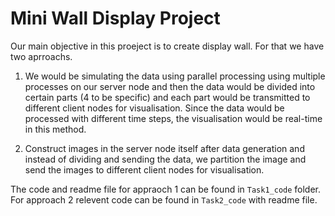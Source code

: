 # Mini Wall Display Project

Our main objective in this proeject is to create display wall. For that we have two aprroachs.

1. We would be simulating the data using parallel processing using multiple processes on our server node and then the data would be divided into certain parts (4 to be specific) and each part would be transmitted to different client nodes for visualisation. Since the data would be processed with different time steps, the visualisation would be real-time in this method.
 
2. Construct images in the server node itself after data generation and instead of dividing and sending the data, we partition the image and send the images to different client nodes for visualisation.



The code and readme file for appraoch 1 can be found in `Task1_code` folder. For approach 2 relevent code can be found in `Task2_code` with readme file.
